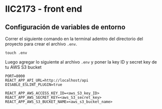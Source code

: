 # IIC2173 - front end

## Configuración de variables de entorno

Correr el siguiente comando en la terminal adentro del directorio del proyecto para crear el archivo `.env`.
```
touch .env
```
Luego agregar lo siguiente al archivo `.env` y poner la key ID y secret key de tu AWS S3 bucket
```
PORT=8000
REACT_APP_API_URL=http://localhost/api
DISABLE_ESLINT_PLUGIN=true

REACT_APP_AWS_ACCESS_KEY_ID=<aws_S3_key_ID>
REACT_APP_AWS_SECRET_KEY=<aws_S3_secret_key>
REACT_APP_AWS_S3_BUCKET_NAME=<aws_s3_bucket_name>
```
